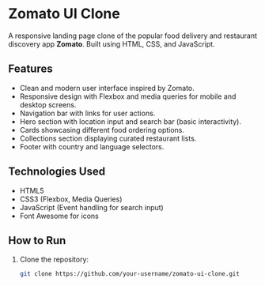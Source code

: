 # Zomato UI Clone

A responsive landing page clone of the popular food delivery and restaurant discovery app **Zomato**. Built using HTML, CSS, and JavaScript.

## Features

- Clean and modern user interface inspired by Zomato.
- Responsive design with Flexbox and media queries for mobile and desktop screens.
- Navigation bar with links for user actions.
- Hero section with location input and search bar (basic interactivity).
- Cards showcasing different food ordering options.
- Collections section displaying curated restaurant lists.
- Footer with country and language selectors.

## Technologies Used

- HTML5
- CSS3 (Flexbox, Media Queries)
- JavaScript (Event handling for search input)
- Font Awesome for icons

## How to Run

1. Clone the repository:
   ```bash
   git clone https://github.com/your-username/zomato-ui-clone.git
